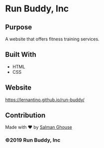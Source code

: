 # Run Buddy, Inc

## Purpose
A website that offers fitness training services. 

## Built With
* HTML
* CSS

## Website
https://lernantino.github.io/run-buddy/

## Contribution
Made with ❤️ by [Salman Ghouse](http://www.salmanwebdeveloper.com)

### ©️2019 Run Buddy, Inc 

